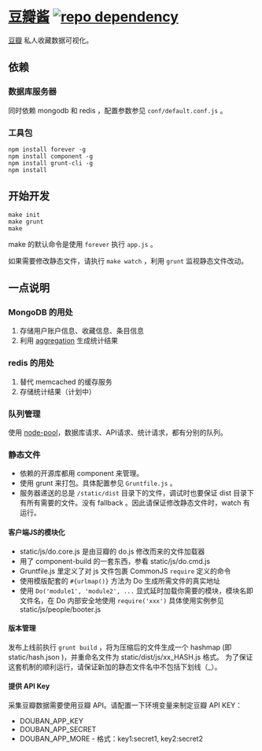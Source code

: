 # [豆瓣酱](http://www.doubanj.com) [![repo dependency](https://david-dm.org/ktmud/doubanj.png)](https://david-dm.org/ktmud/doubanj)

[豆瓣](http://www.douban.com) 私人收藏数据可视化。

## 依赖

### 数据库服务器

同时依赖 mongodb 和 redis ，配置参数参见 `conf/default.conf.js` 。

### 工具包

    npm install forever -g
    npm install component -g
    npm install grunt-cli -g
    npm install

## 开始开发

    make init
    make grunt
    make

make 的默认命令是使用 `forever` 执行 `app.js` 。

如果需要修改静态文件，请执行 `make watch` ，利用 `grunt` 监视静态文件改动。

## 一点说明

### MongoDB 的用处

  1. 存储用户账户信息、收藏信息、条目信息
  2. 利用 [aggregation](http://docs.mongodb.org/manual/applications/aggregation/) 生成统计结果

### redis 的用处

  1. 替代 memcached 的缓存服务
  2. 存储统计结果（计划中）

### 队列管理

使用 [node-pool](https://github.com/coopernurse/node-pool)，数据库请求、API请求、统计请求，都有分别的队列。

### 静态文件

  - 依赖的开源库都用 component 来管理。 
  - 使用 grunt 来打包。具体配置参见 `Gruntfile.js` 。
  - 服务器递送的总是 `/static/dist` 目录下的文件，调试时也要保证 dist 目录下有所有需要的文件。没有 fallback 。因此请保证修改静态文件时，watch 有运行。

#### 客户端JS的模块化

  - static/js/do.core.js 是由豆瓣的 do.js 修改而来的文件加载器
  - 用了 component-build 的一套东西，参看 static/js/do.cmd.js
  - Gruntfile.js 里定义了对 js 文件包裹 CommonJS `require` 定义的命令
  - 使用模版配套的 `#{urlmap()}` 方法为 Do 生成所需文件的真实地址
  - 使用 `Do('module1', 'module2', ...` 显式延时加载你需要的模块，模块名即文件名，在 Do 内部安全地使用 `require('xxx')`
    具体使用实例参见 static/js/people/booter.js

#### 版本管理

发布上线前执行 `grunt build` ，将为压缩后的文件生成一个 hashmap (即 static/hash.json )，并重命名文件为 static/dist/js/xx\_HASH.js 格式。
为了保证这套机制的顺利运行，请保证新加的静态文件名中不包括下划线（\_）。

#### 提供 API Key

采集豆瓣数据需要使用豆瓣 API。请配置一下环境变量来制定豆瓣 API KEY：

- DOUBAN_APP_KEY
- DOUBAN_APP_SECRET
- DOUBAN_APP_MORE    - 格式：key1:secret1, key2:secret2
